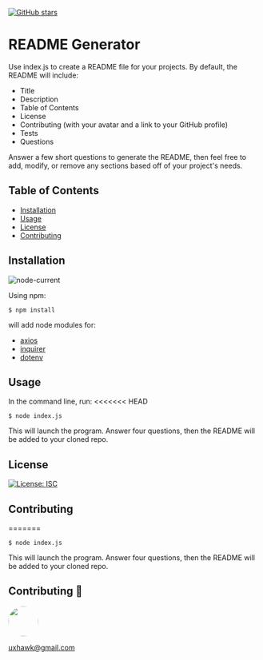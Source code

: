 [![GitHub stars](https://img.shields.io/github/stars/uxhawk/gw-hmwk-08-readme-gen.svg?style=social&label=Star&maxAge=2592000)](https://github.com/uxhawk/gw-hmwk-08-readme-gen/stargazers) 

# README Generator

Use index.js to create a README file for your projects. By default, the README will include: 
* Title
* Description
* Table of Contents
* License
* Contributing (with your avatar and a link to your GitHub profile)
* Tests
* Questions

Answer a few short questions to generate the README, then feel free to add, modify, or remove any sections based off of your project's needs.

## Table of Contents
* [Installation](#installation)
* [Usage](#usage)
* [License](#license)
* [Contributing](#contributing)

## Installation
![node-current](https://img.shields.io/node/v/inquirer?style=plastic)

Using npm:

`$ npm install`

will add node modules for:
* [axios](https://github.com/axios/axios)
* [inquirer](https://www.npmjs.com/package/inquirer) 
* [dotenv](https://github.com/motdotla/dotenv)

## Usage
In the command line, run:
<<<<<<< HEAD

`$ node index.js`

This will launch the program. Answer four questions, then the README will be added to your cloned repo. 

## License
[![License: ISC](https://img.shields.io/badge/License-ISC-blue.svg)](https://opensource.org/licenses/ISC)

## Contributing
=======

`$ node index.js`

This will launch the program. Answer four questions, then the README will be added to your cloned repo. 



## Contributing :pray: 

[<img src="https://avatars1.githubusercontent.com/u/16821657?v=4" width="60px" style="border-radius:30px">](https://github.com/uxhawk)

uxhawk@gmail.com
